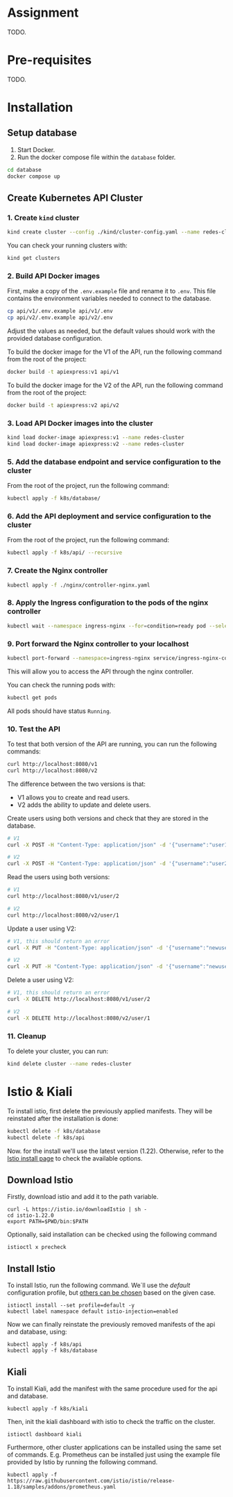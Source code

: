 # Assignment

TODO.

# Pre-requisites

TODO.

# Installation

## Setup database

1. Start Docker.
2. Run the docker compose file within the `database` folder.

```bash
cd database
docker compose up
```

## Create Kubernetes API Cluster

### 1. Create `kind` cluster

```bash
kind create cluster --config ./kind/cluster-config.yaml --name redes-cluster
```

You can check your running clusters with:

```bash 
kind get clusters 
```

### 2. Build API Docker images

First, make a copy of the `.env.example` file and rename it to `.env`. This file contains the environment variables needed to connect to the database.

```bash
cp api/v1/.env.example api/v1/.env
cp api/v2/.env.example api/v2/.env
```

Adjust the values as needed, but the default values should work with the provided database configuration.

To build the docker image for the V1 of the API, run the following command from the root of the project:

```bash
docker build -t apiexpress:v1 api/v1
```

To build the docker image for the V2 of the API, run the following command from the root of the project:

```bash
docker build -t apiexpress:v2 api/v2
```

### 3. Load API Docker images into the cluster

```bash
kind load docker-image apiexpress:v1 --name redes-cluster
kind load docker-image apiexpress:v2 --name redes-cluster
```

### 5. Add the database endpoint and service configuration to the cluster

From the root of the project, run the following command:

```bash
kubectl apply -f k8s/database/
```

### 6. Add the API deployment and service configuration to the cluster

From the root of the project, run the following command:

```bash
kubectl apply -f k8s/api/ --recursive
```

### 7. Create the Nginx controller

```bash
kubectl apply -f ./nginx/controller-nginx.yaml
```

### 8. Apply the Ingress configuration to the pods of the nginx controller

```bash
kubectl wait --namespace ingress-nginx --for=condition=ready pod --selector=app.kubernetes.io/component=controller --timeout=180s && kubectl apply -f ./nginx/ingress-nginx.yaml
```

### 9. Port forward the Nginx controller to your localhost

```bash
kubectl port-forward --namespace=ingress-nginx service/ingress-nginx-controller 8080:80
```

This will allow you to access the API through the nginx controller.

You can check the running pods with:

```bash 
kubectl get pods
```

All pods should have status `Running`.

### 10. Test the API

To test that both version of the API are running, you can run the following commands:

```bash 
curl http://localhost:8080/v1
curl http://localhost:8080/v2
```

The difference between the two versions is that:
- V1 allows you to create and read users.
- V2 adds the ability to update and delete users.

Create users using both versions and check that they are stored in the database.

```bash
# V1
curl -X POST -H "Content-Type: application/json" -d '{"username":"user1", "password":"pass1"}' http://localhost:8080/v1/user

# V2
curl -X POST -H "Content-Type: application/json" -d '{"username":"user2", "password":"pass2"}' http://localhost:8080/v2/user
```

Read the users using both versions:

```bash
# V1
curl http://localhost:8080/v1/user/2

# V2
curl http://localhost:8080/v2/user/1
```

Update a user using V2:

```bash
# V1, this should return an error
curl -X PUT -H "Content-Type: application/json" -d '{"username":"newuser11", "password":"newpass11"}' http://localhost:8080/v1/user/1

# V2
curl -X PUT -H "Content-Type: application/json" -d '{"username":"newuser1", "password":"newpass1"}' http://localhost:8080/v2/user/1
```

Delete a user using V2:

```bash
# V1, this should return an error
curl -X DELETE http://localhost:8080/v1/user/2

# V2
curl -X DELETE http://localhost:8080/v2/user/1
```

### 11. Cleanup

To delete your cluster, you can run:

```bash
kind delete cluster --name redes-cluster
```

# Istio & Kiali

To install istio, first delete the previously applied manifests. They will be reinstated after the installation is done:

```bash
kubectl delete -f k8s/database
kubectl delete -f k8s/api
```

Now. for the install we'll use the latest version (1.22). Otherwise, refer to the [Istio install page](https://istio.io/latest/docs/setup/getting-started/) to check the available options.

## Download Istio

Firstly, download istio and add it to the path variable.

```
curl -L https://istio.io/downloadIstio | sh -
cd istio-1.22.0
export PATH=$PWD/bin:$PATH
```

Optionally, said installation can be checked using the following command

```
istioctl x precheck
```

## Install Istio

To install Istio, run the following command. We´ll use the _default_ configuration profile, but [others can be chosen](https://istio.io/latest/docs/setup/additional-setup/config-profiles/) based on the given case.

```
istioctl install --set profile=default -y
kubectl label namespace default istio-injection=enabled
```

Now we can finally reinstate the previously removed manifests of the api and database, using:

```
kubectl apply -f k8s/api
kubectl apply -f k8s/database
```

## Kiali

To install Kiali, add the manifest with the same procedure used for the api and database.

```
kubectl apply -f k8s/kiali
```
Then, init the kiali dashboard with istio to check the traffic on the cluster.

```
istioctl dashboard kiali
```

Furthermore, other cluster applications can be installed using the same set of commands. E.g. Prometheus can be installed just using the example file provided by Istio by running the following command.

```
kubectl apply -f https://raw.githubusercontent.com/istio/istio/release-1.18/samples/addons/prometheus.yaml
```